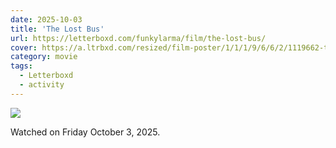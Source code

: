 ```yaml
---
date: 2025-10-03
title: 'The Lost Bus'
url: https://letterboxd.com/funkylarma/film/the-lost-bus/
cover: https://a.ltrbxd.com/resized/film-poster/1/1/1/9/6/6/2/1119662-the-lost-bus-0-600-0-900-crop.jpg?v=1bdbef0371
category: movie
tags:
  - Letterboxd
  - activity
---
```


<!-- @format -->

![](https://a.ltrbxd.com/resized/film-poster/1/1/1/9/6/6/2/1119662-the-lost-bus-0-600-0-900-crop.jpg?v=1bdbef0371)

Watched on Friday October 3, 2025.
